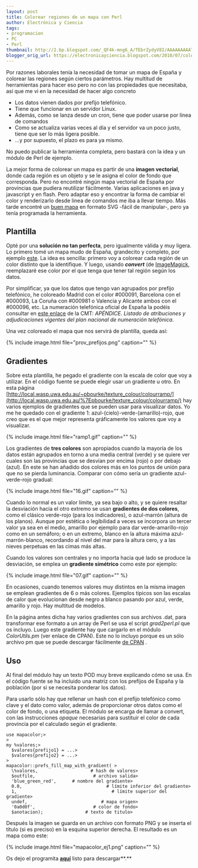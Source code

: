 ```yaml
---
layout: post
title: Colorear regiones de un mapa con Perl
author: Electrónica y Ciencia
tags:
- programacion
- PC
- Perl
thumbnail: http://2.bp.blogspot.com/_QF4k-mng6_A/TEbrZydyV8I/AAAAAAAAATk/A39Bd_TQL38/s72-c/prov_prefijos.png
blogger_orig_url: https://electronicayciencia.blogspot.com/2010/07/colorear-regiones-de-un-mapa-con-perl.html
---
```


Por razones laborales tenía la necesidad de tomar un mapa de España y colorear las regiones según ciertos parámetros. Hay multitud de herramientas para hacer eso pero no con las propiedades que necesitaba, así que me vi en la necesidad de hacer algo concreto

- Los datos vienen dados por prefijo telefónico.
- Tiene que funcionar en un servidor Linux.
- Además, como se lanza desde un cron, tiene que poder usarse por linea de comandos
- Como se actualiza varias veces al día y el servidor va un poco justo, tiene que ser lo más ligera posible.
- ...y por supuesto, el plazo es para ya mismo.

No puedo publicar la herramienta completa, pero bastará con la idea y un  módulo de Perl de ejemplo.

La mejor forma de colorear un mapa es partir de una **imagen vectorial**, donde cada región es un objeto y se le asigna el color de fondo que corresponda. Pero no encontré ningún mapa vectorial de España por provincias que pudiera reutilizar fácilmente. Varias aplicaciones en java y javascript y en flash. Pero adaptar eso y encontrar la forma de cambiar el color y renderizarlo desde linea de comandos me iba a llevar tiempo. Más tarde encontré un [buen mapa](http://upload.wikimedia.org/wikipedia/commons/5/5a/Provinces_of_Spain.svg) en formato SVG -fácil de manipular-, pero ya tenía programada la herramienta.

## Plantilla

Opté por una **solución no tan perfecta**, pero igualmente válida y muy ligera. Lo primero tomé un mapa mudo de España, grandecito y completo, por ejemplo [este](http://upload.wikimedia.org/wikipedia/commons/6/6a/Provinces_of_Spain_%28Blank_map%29.png). La idea es sencilla: primero voy a colorear cada región de un color distinto que la identifique. Y luego, usando ***convert*** (de [ImageMagick](http://www.imagemagick.org/script/index.php), reemplazaré ese color por el que tenga que tener tal región según los datos.

Por simplificar, ya que los datos que tengo van agrupados por prefijo telefónico, he coloreado Madrid con el color #000091, Barcelona con el #000093, La Coruña con #000981 o Valencia y Alicante ambos con el #000096, etc. La numeración telefónica oficial de España la podéis consultar en [este enlace](http://www.cmt.es/cmt_ptl_ext/SelectOption.do?tipo=html&amp;detalles=090027198008a055&amp;nav=norma_buscador) de la CMT: *APÉNDICE. Listado de atribuciones y adjudicaciones vigentes del plan nacional de numeración telefónica*.

Una vez coloreado el mapa que nos servirá de plantilla, queda así:

{% include image.html file="prov_prefijos.png" caption="" %}

## Gradientes

Sobre esta plantilla, he pegado el gradiente con la escala de color que voy a utilizar. En el código fuente se puede elegir usar un gradiente u otro. En esta página [http://local.wasp.uwa.edu.au/~pbourke/texture_colour/colourramp/](http://local.wasp.uwa.edu.au/%7Epbourke/texture_colour/colourramp/) hay varios ejemplos de gradientes que se pueden usar para visualizar datos. Yo me he quedado con el gradiente 1: azul-(cielo)-verde-(amarillo)-rojo, que creo que es el que mejor representa gráficamente los valores que voy a visualizar.

{% include image.html file="ramp1.gif" caption="" %}

Los gradientes de **tres colores** son apropiados cuando la mayoría de los datos están agrupados en torno a una media central (verde) y se quiere ver cuales son las provincias que se desvían por encima (rojo) o por debajo (azul). En este se han añadido dos colores más en los puntos de unión para que no se pierda luminancia. Comparar con cómo sería un gradiente azul-verde-rojo gradual:

{% include image.html file="16.gif" caption="" %}

Cuando lo normal es un valor límite, ya sea bajo o alto, y se quiere resaltar la desviación hacia el otro extremo se usan **gradientes de dos colores**, como el clásico verde-rojo (para los indicadores), o azul-marrón (altura de los planos). Aunque por estética o legibilidad a veces se incorpora un tercer valor ya sea en el medio, amarillo por ejemplo para dar verde-amarillo-rojo como en un semáforo; o en un extremo, blanco en la altura máxima azul-marrón-blanco, recordando al nivel del mar para la altura cero, y a las nieves perpetuas en las cimas más altas.

Cuando los valores son centrales y no importa hacia qué lado se produce la desviación, se emplea un **gradiente simétrico** como este por ejemplo:

{% include image.html file="07.gif" caption="" %}

En ocasiones, cuando tenemos valores muy distintos en la misma imagen se emplean gradientes de 6 o más colores. Ejemplos típicos son las escalas de calor que evolucionan desde negro a blanco pasando por azul, verde, amarillo y rojo. Hay multitud de modelos.

En la página antes dicha hay varios gradientes con sus archivos .dat, para transformar ese formato a un array de Perl se usa el script *grad2perl.pl* que os incluyo. Luego este gradiente hay que cargarlo en el módulo *ColorUtils.pm* (ver enlace de CPAN). Este no lo incluyo porque es un sólo archivo pm que se puede descargar fácilmente [de CPAN](http://search.cpan.org/%7Ejanert/Graphics-ColorUtils-0.17/lib/Graphics/ColorUtils.pm) .

## Uso

Al final del módulo hay un texto POD muy breve explicando cómo se usa. En el código fuente se ha incluido una matriz con los prefijos de España y la población (por si se necesita ponderar los datos).

Para usarlo sólo hay que rellenar un hash con el prefijo telefónico como clave y el dato como valor, además de proporcionar otros datos como el color de fondo, o una etiqueta. El módulo se encarga de llamar a convert, con las instrucciones *opaque* necesarias para sustituir el color de cada provincia por el calculado según el gradiente.

    use mapacolor;>
    >
    my %valores;>
      $valores{prefijo1} = ...>
      $valores{prefijo2} = ...>
    >
    mapacolor::prefs_fill_map_with_gradient( >
      \%valores,                    # hash de valores>
      $outfile,                      # archivo salida>
      'blue_green_red',      # nombre del gradiente>
      0.0,                                # límite inferior del gradiente>
      1,                                    # límite superior del gradiente>
      undef,                            # mapa origen>
      '0a0d0f',                      # color de fondo>
      $anotacion);                # texto de titulo>
    

Después la imagen se guarda en un archivo con formato PNG y se inserta el título (si es preciso) en la esquina superior derecha. El resultado es un mapa como este:

{% include image.html file="mapacolor_ej1.png" caption="" %}

Os dejo el programita **[aquí](http://sites.google.com/site/electronicayciencia/mapacolor.zip)** listo para descargar**.**

